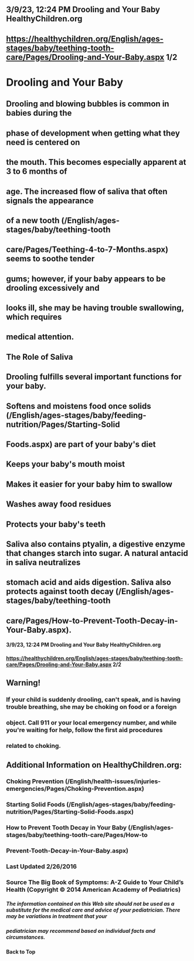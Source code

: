 ## 3/9/23, 12:24 PM Drooling and Your Baby HealthyChildren.org 

## https://healthychildren.org/English/ages-stages/baby/teething-tooth-care/Pages/Drooling-and-Your-Baby.aspx 1/2 

# Drooling and Your Baby 

## Drooling and blowing bubbles is common in babies during the 

## phase of development when getting what they need is centered on 

## the mouth. This becomes especially apparent at 3 to 6 months of 

## age. The increased flow of saliva that often signals the appearance 

## of a new tooth (/English/ages-stages/baby/teething-tooth

## care/Pages/Teething-4-to-7-Months.aspx) seems to soothe tender 

## gums; however, if your baby appears to be drooling excessively and 

## looks ill, she may be having trouble swallowing, which requires 

## medical attention. 

## The Role of Saliva 

## Drooling fulfills several important functions for your baby. 

## Softens and moistens food once solids (/English/ages-stages/baby/feeding-nutrition/Pages/Starting-Solid

## Foods.aspx) are part of your baby's diet 

## Keeps your baby's mouth moist 

## Makes it easier for your baby him to swallow 

## Washes away food residues 

## Protects your baby's teeth 

## Saliva also contains ptyalin, a digestive enzyme that changes starch into sugar. A natural antacid in saliva neutralizes 

## stomach acid and aids digestion. Saliva also protects against tooth decay (/English/ages-stages/baby/teething-tooth

## care/Pages/How-to-Prevent-Tooth-Decay-in-Your-Baby.aspx). 


#### 3/9/23, 12:24 PM Drooling and Your Baby HealthyChildren.org 

#### https://healthychildren.org/English/ages-stages/baby/teething-tooth-care/Pages/Drooling-and-Your-Baby.aspx 2/2 

## Warning! 

### If your child is suddenly drooling, can't speak, and is having trouble breathing, she may be choking on food or a foreign 

### object. Call 911 or your local emergency number, and while you're waiting for help, follow the first aid procedures 

### related to choking. 

## Additional Information on HealthyChildren.org: 

### Choking Prevention (/English/health-issues/injuries-emergencies/Pages/Choking-Prevention.aspx) 

### Starting Solid Foods (/English/ages-stages/baby/feeding-nutrition/Pages/Starting-Solid-Foods.aspx) 

### How to Prevent Tooth Decay in Your Baby (/English/ages-stages/baby/teething-tooth-care/Pages/How-to

### Prevent-Tooth-Decay-in-Your-Baby.aspx) 

### Last Updated 2/26/2016 

### Source The Big Book of Symptoms: A-Z Guide to Your Child’s Health (Copyright © 2014 American Academy of Pediatrics) 

##### The information contained on this Web site should not be used as a substitute for the medical care and advice of your pediatrician. There may be variations in treatment that your 

##### pediatrician may recommend based on individual facts and circumstances. 

#### Back to Top 


